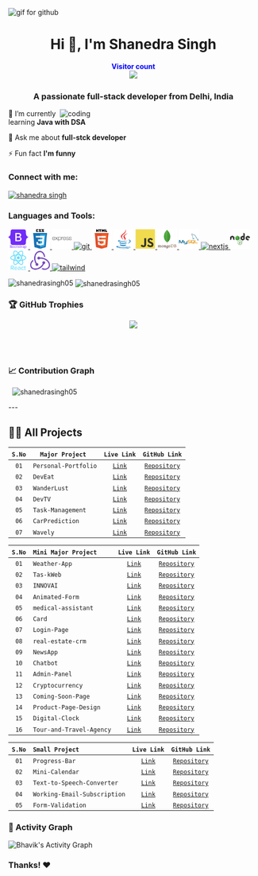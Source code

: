 <img src="https://i.imgur.com/1ZvVkDc.gif" alt="gif for github"></img>

<h1 align="center">Hi 👋, I'm Shanedra Singh</h1>
<p align="center">
  <b style="color: blue;  ">Visitor count</b>
  <br>
  <a style="" href="https://github.com/shanedrasingh05">
  <img src="https://profile-counter.glitch.me/shanedrasingh05/count.svg" />
  </a>
</p>


<h3 align="center">A passionate full-stack developer from Delhi, India</h3>
<img align="right" alt="coding" width="400" src="https://user-images.githubusercontent.com/55389276/140866485-8fb1c876-9a8f-4d6a-98dc-08c4981eaf70.gif"

🌱 I’m currently learning **Java with DSA**

💬 Ask me about **full-stck developer**

⚡ Fun fact **I'm funny**

<h3 align="left">Connect with me:</h3>
<p align="left">
<a href="https://www.linkedin.com/in/shanedra-singh-47342821a/" target="blank"><img align="center" src="https://raw.githubusercontent.com/rahuldkjain/github-profile-readme-generator/master/src/images/icons/Social/linked-in-alt.svg" alt="shanedra singh" height="30" width="40" /></a>
</p>

<h3 align="left">Languages and Tools:</h3>
<p align="left"> <a href="https://getbootstrap.com" target="_blank" rel="noreferrer"> <img src="https://raw.githubusercontent.com/devicons/devicon/master/icons/bootstrap/bootstrap-plain-wordmark.svg" alt="bootstrap" width="40" height="40"/> </a> <a href="https://www.w3schools.com/css/" target="_blank" rel="noreferrer"> <img src="https://raw.githubusercontent.com/devicons/devicon/master/icons/css3/css3-original-wordmark.svg" alt="css3" width="40" height="40"/> </a> <a href="https://expressjs.com" target="_blank" rel="noreferrer"> <img src="https://raw.githubusercontent.com/devicons/devicon/master/icons/express/express-original-wordmark.svg" alt="express" width="40" height="40"/> </a> <a href="https://git-scm.com/" target="_blank" rel="noreferrer"> <img src="https://www.vectorlogo.zone/logos/git-scm/git-scm-icon.svg" alt="git" width="40" height="40"/> </a> <a href="https://www.w3.org/html/" target="_blank" rel="noreferrer"> <img src="https://raw.githubusercontent.com/devicons/devicon/master/icons/html5/html5-original-wordmark.svg" alt="html5" width="40" height="40"/> </a> <a href="https://www.java.com" target="_blank" rel="noreferrer"> <img src="https://raw.githubusercontent.com/devicons/devicon/master/icons/java/java-original.svg" alt="java" width="40" height="40"/> </a> <a href="https://developer.mozilla.org/en-US/docs/Web/JavaScript" target="_blank" rel="noreferrer"> <img src="https://raw.githubusercontent.com/devicons/devicon/master/icons/javascript/javascript-original.svg" alt="javascript" width="40" height="40"/> </a> <a href="https://www.mongodb.com/" target="_blank" rel="noreferrer"> <img src="https://raw.githubusercontent.com/devicons/devicon/master/icons/mongodb/mongodb-original-wordmark.svg" alt="mongodb" width="40" height="40"/> </a> <a href="https://www.mysql.com/" target="_blank" rel="noreferrer"> <img src="https://raw.githubusercontent.com/devicons/devicon/master/icons/mysql/mysql-original-wordmark.svg" alt="mysql" width="40" height="40"/> </a> <a href="https://nextjs.org/" target="_blank" rel="noreferrer"> <img src="https://cdn.worldvectorlogo.com/logos/nextjs-2.svg" alt="nextjs" width="40" height="40"/> </a> <a href="https://nodejs.org" target="_blank" rel="noreferrer"> <img src="https://raw.githubusercontent.com/devicons/devicon/master/icons/nodejs/nodejs-original-wordmark.svg" alt="nodejs" width="40" height="40"/> </a> <a href="https://reactjs.org/" target="_blank" rel="noreferrer"> <img src="https://raw.githubusercontent.com/devicons/devicon/master/icons/react/react-original-wordmark.svg" alt="react" width="40" height="40"/> </a> <a href="https://redux.js.org" target="_blank" rel="noreferrer"> <img src="https://raw.githubusercontent.com/devicons/devicon/master/icons/redux/redux-original.svg" alt="redux" width="40" height="40"/> </a> <a href="https://tailwindcss.com/" target="_blank" rel="noreferrer"> <img src="https://www.vectorlogo.zone/logos/tailwindcss/tailwindcss-icon.svg" alt="tailwind" width="40" height="40"/> </a> </p>

<p><img align="left" src="https://github-readme-stats.vercel.app/api/top-langs?username=shanedrasingh05&show_icons=true&locale=en&layout=compact" alt="shanedrasingh05" /></p>

<p>&nbsp;<img align="center" src="https://github-readme-stats.vercel.app/api?username=shanedrasingh05&show_icons=true&locale=en" alt="shanedrasingh05" /></p>

<!-- <p><img align="center" src="https://github-readme-streak-stats.herokuapp.com/?user=shanedrasingh05&" alt="shanedrasingh05" /></p> -->

### 🏆 GitHub Trophies

<p align="center">
  <img src="https://github-profile-trophy.vercel.app/?username=shanedrasingh05&theme=tokyonight&column=4&margin-w=15&margin-h=15" />
</p><br><br>

### 📈 Contribution Graph

<p>&nbsp;
  <img align="center" src="https://github-readme-stats.vercel.app/api?username=shanedrasingh05&show_icons=true&locale=en" alt="shanedrasingh05" />
</p>
---

## 🧑‍🏫 **All Projects**                                                                                                                                               

| `S.No` | `  Major Project` |                       `Live Link`                        |                          `GitHub Link`                             |
| :----: | :------------------- | :------------------------------------------------------: | :-------------------------------------------------------------: |
|  `01`  | `Personal-Portfolio`           |      [`Link`](https://shanedrasingh.vercel.app/)      |    [`Repository`](https://github.com/shanedrasingh05/personal_portfolio)     |
|  `02`  | `DevEat`         |     [`Link`](https://dev-eat.vercel.app/)      |    [`Repository`](https://github.com/shanedrasingh05/DevEat)    |
|  `03`  | `WanderLust`     | [`Link`](https://wanderlust-project-shanedra.onrender.com/) | [`Repository`](https://github.com/shanedrasingh05/wanderlust-project)  |
|  `04`  | `DevTV`     | [`Link`](https://dev-tv.vercel.app/) | [`Repository`](https://github.com/shanedrasingh05/DevTv)  |
|  `05`  | `Task-Management`     | [`Link`](https://task-management-org.vercel.app/) | [`Repository`](https://github.com/shanedrasingh05/Task_Management)  |
|  `06`  | `CarPrediction`     | [`Link`](https://carprediction-umutcw4dn4xzqtwpqwmwbe.streamlit.app/) | [`Repository`](https://github.com/shanedrasingh05/CarPrediction)  |
|  `07`  | `Wavely`     | [`Link`](#) | [`Repository`](https://github.com/shanedrasingh05/Wavely)  |



| `S.No` | `Mini Major Project` |                       `Live Link`                        |                          `GitHub Link`                          |
| :----: | :------------------- | :------------------------------------------------------: | :-------------------------------------------------------------: |
|  `01`  | `Weather-App`           |      [`Link`](https://shanedrasingh05.github.io/Weather_App/)      |    [`Repository`](https://github.com/shanedrasingh05/Weather_App)     |
|  `02`  | `Tas-kWeb`         |     [`Link`](https://task-web-one.vercel.app/)      |    [`Repository`](https://github.com/shanedrasingh05/TaskWeb)    |
|  `03`  | `INNOVAI`     | [`Link`](#) | [`Repository`](https://github.com/shanedrasingh05/INNOVAI)  |
|  `04`  | `Animated-Form`   | [`Link`](https://shanedrasingh05.github.io/Animated_Form/)  |  [`Repository`](https://github.com/shanedrasingh05/Animated_Form)  |
|  `05`  | `medical-assistant`       |  [`Link`](#)  |  [`Repository`](https://github.com/shanedrasingh05/medical-assistant)   |
|  `06`  | `Card`       |  [`Link`](https://shanedrasingh05.github.io/Task_card)  |  [`Repository`](https://github.com/shanedrasingh05/Task_card/)   |
|  `07`  | `Login-Page`       |  [`Link`](#)  |  [`Repository`](https://github.com/shanedrasingh05/Modern-Login-Page)   |
|  `08`  | `real-estate-crm`       |  [`Link`](#)  |  [`Repository`](https://github.com/shanedrasingh05/real-estate-crm)   |
|  `09`  | `NewsApp`       |  [`Link`](https://shanedrasingh05.github.io/NewsApp)  |  [`Repository`](https://github.com/shanedrasingh05/NewsApp)   |
|  `10`  | `Chatbot`       |  [`Link`](https://shanedrasingh05.github.io/Chatbot/)  |  [`Repository`](https://github.com/shanedrasingh05/Chatbot)   |
|  `11`  | `Admin-Panel`       |  [`Link`](https://shanedrasingh05.github.io/Admin-Panel/)  |  [`Repository`](https://github.com/shanedrasingh05/Admin-Panel)   |
|  `12`  | `Cryptocurrency`       |  [`Link`](https://shanedrasingh05.github.io/Cryptocurrency/)  |  [`Repository`](https://github.com/shanedrasingh05/Cryptocurrency)   |
|  `13`  | `Coming-Soon-Page`       |  [`Link`](https://shanedrasingh05.github.io/Coming-Soon-Page/)  |  [`Repository`](https://github.com/shanedrasingh05/Coming-Soon-Page)   |
|  `14`  | `Product-Page-Design`       |  [`Link`](https://shanedrasingh05.github.io/Product-Page-Design/)  |  [`Repository`](https://github.com/shanedrasingh05/Product-Page-Design)   |
|  `15`  | `Digital-Clock`       |  [`Link`](https://shanedrasingh05.github.io/Digital-Clock/)  |  [`Repository`](https://github.com/shanedrasingh05/Digital-Clock)   |
|  `16`  | `Tour-and-Travel-Agency`       |  [`Link`](https://shanedrasingh05.github.io/Digital-Clock/)  |  [`Repository`](https://github.com/shanedrasingh05/Tour-and-Travel-Agency)   |




| `S.No` | `Small Project`    |                        `Live Link`                         |                          `GitHub Link`                           |
| :----: | :----------------- | :--------------------------------------------------------: | :--------------------------------------------------------------: |
|  `01`  | `Progress-Bar`       |       [`Link`](https://shanedrasingh05.github.io/Progress-Bar/)       |    [`Repository`](https://github.com/shanedrasingh05/Progress-Bar)    |
|  `02`  | `Mini-Calendar` | [`Link`](https://shanedrasingh05.github.io/Mini-Calendar/) | [`Repository`](https://github.com/shanedrasingh05/Mini-Calendar) |
|  `03`  | `Text-to-Speech-Converter`   |  [`Link`](https://shanedrasingh05.github.io/Text-to-Speech-Converter/)  |  [`Repository`](https://github.com/shanedrasingh05/Text-to-Speech-Converter)  |
|  `04`  | `Working-Email-Subscription`  | [`Link`](https://akashdeep023.github.io/Card_Project_Js/)  | [`Repository`](https://github.com/shanedrasingh05/Working-Email-Subscription)  |
|  `05`  | `Form-Validation`  | [`Link`](https://shanedrasingh05.github.io/Form-Validation/)  | [`Repository`](https://github.com/shanedrasingh05/Form-Validation)  |




### 📱 Activity Graph

<img alt="Bhavik's Activity Graph" src="https://github-readme-activity-graph.vercel.app/graph?username=shanedrasingh05&theme=tokyo-night&hide_border=true" />

<!-- <h3>Thanks! &#10084;<i class="fa fa-heart" style="font-size:48px;color:red"></i></h3> -->
<h3>Thanks! &#10084;</h3>
